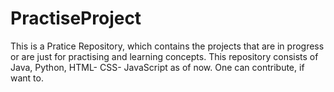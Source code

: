 # PractiseProject

This is a Pratice Repository, which contains the projects that are in progress or are just for practising and learning concepts.
This repository consists of Java, Python, HTML- CSS- JavaScript as of now.
One can contribute, if want to.

